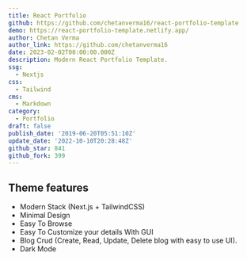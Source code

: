 ```yaml
---
title: React Portfolio
github: https://github.com/chetanverma16/react-portfolio-template
demo: https://react-portfolio-template.netlify.app/
author: Chetan Verma
author_link: https://github.com/chetanverma16
date: 2023-02-02T00:00:00.000Z
description: Modern React Portfolio Template.
ssg:
  - Nextjs
css:
  - Tailwind
cms:
  - Markdown
category:
  - Portfolio
draft: false
publish_date: '2019-06-20T05:51:10Z'
update_date: '2022-10-10T20:28:48Z'
github_star: 841
github_fork: 399
---
```


## Theme features

- Modern Stack (Next.js + TailwindCSS)
- Minimal Design
- Easy To Browse
- Easy To Customize your details With GUI
- Blog Crud (Create, Read, Update, Delete blog with easy to use UI).
- Dark Mode